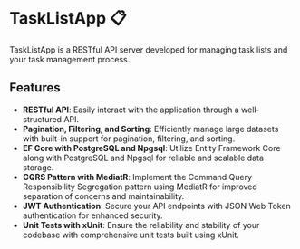 # TaskListApp 📋

TaskListApp is a RESTful API server developed for managing task lists and your task management process.

## Features

- **RESTful API**: Easily interact with the application through a well-structured API.
- **Pagination, Filtering, and Sorting**: Efficiently manage large datasets with built-in support for pagination, filtering, and sorting.
- **EF Core with PostgreSQL and Npgsql**: Utilize Entity Framework Core along with PostgreSQL and Npgsql for reliable and scalable data storage.
- **CQRS Pattern with MediatR**: Implement the Command Query Responsibility Segregation pattern using MediatR for improved separation of concerns and maintainability.
- **JWT Authentication**: Secure your API endpoints with JSON Web Token authentication for enhanced security.
- **Unit Tests with xUnit**: Ensure the reliability and stability of your codebase with comprehensive unit tests built using xUnit.
